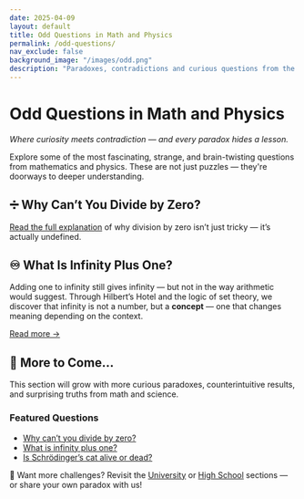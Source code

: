 ```yaml
---
date: 2025-04-09
layout: default
title: Odd Questions in Math and Physics
permalink: /odd-questions/
nav_exclude: false
background_image: "/images/odd.png"
description: "Paradoxes, contradictions and curious questions from the edges of mathematics and physics — where logic meets mystery."
---
```


<h1>Odd Questions in Math and Physics</h1>
<p><em>Where curiosity meets contradiction — and every paradox hides a lesson.</em></p>

<div class="content-box">
  Explore some of the most fascinating, strange, and brain-twisting questions from mathematics and physics.  
  These are not just puzzles — they're doorways to deeper understanding.
</div>

<div class="content-box">
  <h2>➗ Why Can’t You Divide by Zero?</h2>
  <p>
    <a href="/odd/divide-by-zero/">Read the full explanation</a> of why division by zero isn’t just tricky — it’s actually undefined.
  </p>
</div>

<div class="content-box">
  <h2>♾️ What Is Infinity Plus One?</h2>
  <p>
    Adding one to infinity still gives infinity — but not in the way arithmetic would suggest.  
    Through Hilbert’s Hotel and the logic of set theory, we discover that infinity is not a number, but a <strong>concept</strong> — one that changes meaning depending on the context.
  </p>
  <p>
    <a href="/odd/infinity-plus-one/">Read more →</a>
  </p>
</div>



<div class="content-box">
  <h2>🔮 More to Come...</h2>
  <p>
    This section will grow with more curious paradoxes, counterintuitive results, and surprising truths from math and science.
  </p>
</div>

<div class="content-box">
  <h3>Featured Questions</h3>
  <ul>
    <li><a href="/odd/divide-by-zero/">Why can’t you divide by zero?</a></li>
    <li><a href="/odd/infinity-plus-one/">What is infinity plus one?</a></li>
    <li><a href="/odd/schrodinger-cat/">Is Schrödinger’s cat alive or dead?</a></li>
  </ul>
</div>

<div class="content-box">
  <p>
    📎 Want more challenges? Revisit the <a href="/university/">University</a> or <a href="/high-school/">High School</a> sections — or share your own paradox with us!
  </p>
</div>
